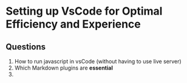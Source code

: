 # Setting up VsCode for Optimal Efficiency and Experience

## Questions

1. How to run javascript in vsCode (without having to use live server)
2. Which Markdown plugins are **essential**
3. 